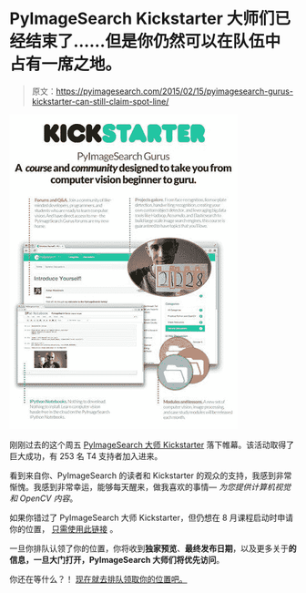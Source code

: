 # PyImageSearch Kickstarter 大师们已经结束了……但是你仍然可以在队伍中占有一席之地。

> 原文：<https://pyimagesearch.com/2015/02/15/pyimagesearch-gurus-kickstarter-can-still-claim-spot-line/>

[![overview_kickstarter_small](img/d786b213bead2efc6b6343c210dbeb12.png)](https://www.kickstarter.com/projects/1186001332/pyimagesearch-gurus-become-a-computer-vision-openc)

刚刚过去的这个周五 [PyImageSearch 大师 Kickstarter](https://www.kickstarter.com/projects/1186001332/pyimagesearch-gurus-become-a-computer-vision-openc) 落下帷幕。该活动取得了巨大成功，有 253 名 T4 支持者加入进来。

看到来自你、PyImageSearch 的读者和 Kickstarter 的观众的支持，我感到非常惭愧。我感到非常幸运，能够每天醒来，做我喜欢的事情— *为您提供计算机视觉和 OpenCV 内容*。

如果你错过了 PyImageSearch 大师 Kickstarter，但仍想在 8 月课程启动时申请你的位置， [只需使用此链接](https://pyimagesearch.com/pyimagesearch-gurus/) 。

一旦你排队认领了你的位置，你将收到**独家预览**、**最终发布日期**，以及更多关于**的信息，一旦大门打开，PyImageSearch 大师们将优先访问**。

你还在等什么？！ [现在就去排队领取你的位置吧。](https://pyimagesearch.com/pyimagesearch-gurus/)